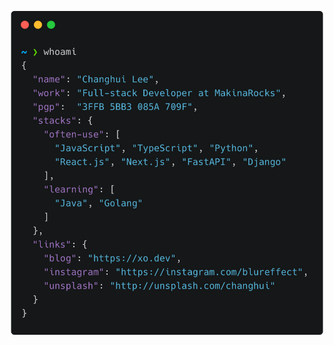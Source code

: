 <p align="center">
  <img src="https://raw.githubusercontent.com/blurfx/blurfx/master/profile.png" width="500px" alt="profile image">
</p>
